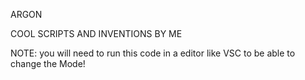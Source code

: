 ARGON

COOL SCRIPTS AND INVENTIONS BY ME

NOTE: you will need to run this code in a editor like VSC to be able to change the Mode!
